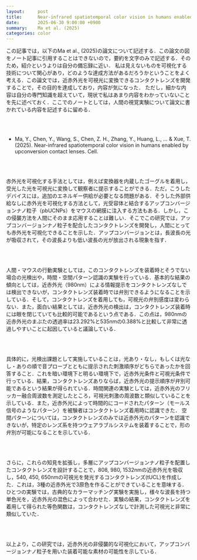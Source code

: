```yaml
---
layout:     post
title:      Near-infrared spatiotemporal color vision in humans enabled by upconversion contact lenses
date:       2025-06-30 9:00:00 +0900
summary:    Ma et al. (2025) 
categories: color
---
```


この記事では，以下のMa et al., (2025)の論文について記述する．この論文の図をノート記事に引用することはできないので，要約を文字のみで記述する．そのため，紹介というよりは自分の備忘録に近い．
私は見えないものを可視化する技術について関心があり，どのような達成方法があるだろうかということをよく考える．この論文では，近赤外光を可視光に変換できるコンタクトレンズを開発することで，その目的を達成しており，内容が気になった．
ただし，細かな内容は自分の専門知識を超えていて，現状で私はあまり内容をわかっていないことを先に述べておく．ここでのノートとしては，人間の視覚実験について論文に書かれている内容を記述するに留める．


<br><br>

- Ma, Y., Chen, Y., Wang, S., Chen, Z. H., Zhang, Y., Huang, L., ... & Xue, T. (2025). Near-infrared spatiotemporal color vision in humans enabled by upconversion contact lenses. Cell.


<br><br>

赤外光を可視化する手法としては，例えば変換器を内蔵したゴーグルを着用し，受光した光を可視光に変換して観察者に提示することができる．ただ，こうしたデバイスには，追加のエネルギー供給が必要となる問題がある．そうした外部供給なしに赤外光を可視化する方法として，光受容体と結合するアップコンバージョンナノ粒子（pbUCNPs）をマウスの網膜に注入する方法もある．しかし，この侵襲方法を人間にそのまま応用することは難しい．そこでこの研究では，アップコンバージョンナノ粒子を配合したコンタクトレンズを開発し，人間にとっても赤外光を可視化できることを示した．アップコンバージョンとは，長波長の光が吸収されて，その波長よりも低い波長の光が放出される現象を指す．

<br><br>

人間・マウスの行動実験としては，このコンタクトレンズを装着時とそうでない場合の光検出や，時間・空間パターン認識の実験を行っている．基本的な結果の傾向としては，近赤外光（980nm）による情報提示をコンタクトレンズなしでは検出できないが，コンタクトレンズ装着時では弁別できるようになることを示している．そして，コンタクトレンズを着用しても，可視光の弁別感度は変わらない．また，面白い結果としては，近赤外光の検出は，コンタクトレンズ装着時には眼を閉じていても比較的可能であるという点である．この点は，980nmの近赤外光のまぶたの透過率は23.292%と535nmの0.388%と比較して非常に透過しやすいことに起因していると議論している．

<br><br>

具体的に，光検出課題として実施していることは，光あり・なし，もしくは光なし・ありの順で音プローブとともに提示された刺激順序がどちらであったかを回答すること．これを暗い環境下と明るい環境下で，近赤外光条件と可視光条件で行っている．結果，コンタクトレンズありならば，近赤外光の提示順序が弁別可能であるという結果が得られている．時間関連の実験としては，近赤外光のフリッカー融合周波数を測定したところ，可視光刺激の周波数と類似していることを示している．また，近赤外光によって時間的にコードされたパターン（モールス信号のようなパターン）を被験者はコンタクトレンズ着用時に認識できた．
空間パターンについては，コンタクトレンズのみでは近赤外光のパターンを認識できないが，特定のレンズ系を持つウェアラブルシステムを装着することで，形の弁別が可能になることを示している．

<br><br>

さらに，これらの知見を拡張し，多層にアップコンバージョンナノ粒子を配置したコンタクトレンズを設計することで，808, 980, 1532nmの近赤外光を吸収し，540, 450, 650nmの可視光を発光するコンタクトレンズ(tUCL)を作成した．これは，3種の近赤外光で3原色を作ることができていることを意味する．ひとつの実験では，古典的なカラーマッチング実験を実施し，様々な波長を持つ単色光を，近赤外光の混色によって合わせた．実験の結果，コンタクトレンズを着用して得られた等色関数は，コンタクトレンズなしで計測した可視光と非常に類似していた．

<br><br>

以上より，この研究では，近赤外光の非侵襲的な可視化において，アップコンバージョンナノ粒子を用いた装着可能な素材の可能性を示している．
